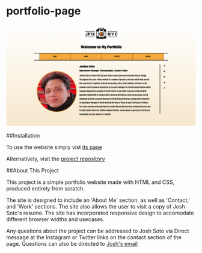 # portfolio-page

![homepage main](assets/images/Screen-Shot-2021-02-13-at-9.06.56-AM.png)

##Installation

To use the website simply vist [its page](https://fewb92.github.io/portfolio-page/)

Alternatively, visit the [project repository](https://github.com/fewb92/portfolio-page)

##About This Project

This project is a simple portfolio website made with HTML and CSS, produced entirely from scratch.

The site is designed to include an 'About Me' section, as well as 'Contact,' and 'Work' sections. The site also allows the user to visit a copy of Josh Soto's resume. The site has incorporated responsive design to accomodate different browser widths and usecases.

Any questions about the project can be addressed to Josh Soto via Direct message at the Instagram or Twitter links on the contact section of the page. Questions can also be directed to [Josh's email](josh@jpix.nyc)